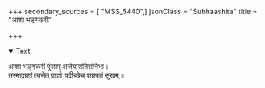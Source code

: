 +++
secondary_sources = [ "MSS_5440",]
jsonClass = "Subhaashita"
title = "आशा भङ्गकरी"

+++

<details open><summary>Text</summary>

आशा भङ्गकरी पुंसाम् अजेयारातिसंनिभा।  
तस्मादाशां त्यजेत् प्राज्ञो यदीच्छेच् शाश्वतं सुखम्॥
</details>
